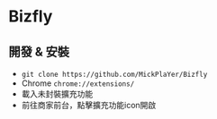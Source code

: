 # Bizfly

## 開發 & 安裝
  - `git clone https://github.com/MickPlaYer/Bizfly`
  - Chrome `chrome://extensions/`
  - 載入未封裝擴充功能
  - 前往商家前台，點擊擴充功能icon開啟
